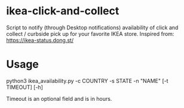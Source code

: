 # ikea-click-and-collect
Script to notify (through Desktop notifications) availability of click and collect / curbside pick up for your favorite IKEA store. Inspired from: https://ikea-status.dong.st/

# Usage
python3 ikea_availability.py -c COUNTRY -s STATE -n "NAME" [-t TIMEOUT] [-h]

Timeout is an optional field and is in hours. 
